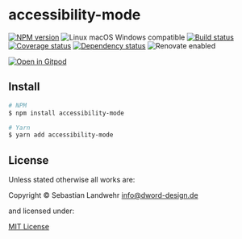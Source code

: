 <!-- TITLE/ -->
# accessibility-mode
<!-- /TITLE -->

<!-- BADGES/ -->
[![NPM version](https://img.shields.io/npm/v/accessibility-mode.svg)](https://npmjs.org/package/accessibility-mode)
![Linux macOS Windows compatible](https://img.shields.io/badge/os-linux%20%7C%C2%A0macos%20%7C%C2%A0windows-blue)
[![Build status](https://img.shields.io/github/workflow/status/dword-design/accessibility-mode/build)](https://github.com/dword-design/accessibility-mode/actions)
[![Coverage status](https://img.shields.io/coveralls/dword-design/accessibility-mode)](https://coveralls.io/github/dword-design/accessibility-mode)
[![Dependency status](https://img.shields.io/david/dword-design/accessibility-mode)](https://david-dm.org/dword-design/accessibility-mode)
![Renovate enabled](https://img.shields.io/badge/renovate-enabled-brightgreen)

[![Open in Gitpod](https://gitpod.io/button/open-in-gitpod.svg)](https://gitpod.io/#https://github.com/dword-design/accessibility-mode)
<!-- /BADGES -->

<!-- DESCRIPTION/ -->

<!-- /DESCRIPTION -->

<!-- INSTALL/ -->
## Install

```bash
# NPM
$ npm install accessibility-mode

# Yarn
$ yarn add accessibility-mode
```
<!-- /INSTALL -->

<!-- LICENSE/ -->
## License

Unless stated otherwise all works are:

Copyright &copy; Sebastian Landwehr <info@dword-design.de>

and licensed under:

[MIT License](https://opensource.org/licenses/MIT)
<!-- /LICENSE -->
